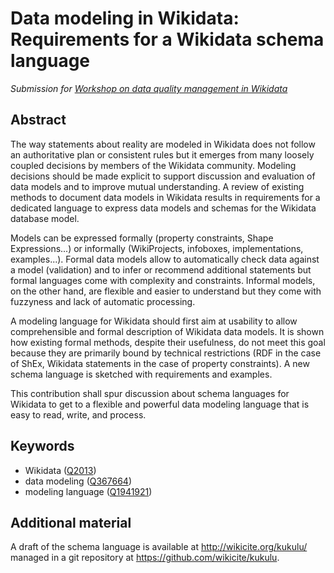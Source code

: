 # Data modeling in Wikidata: Requirements for a Wikidata schema language

*Submission for [Workshop on data quality management in Wikidata](https://fardamariam.wixsite.com/wikidatadqworkshop)*

## Abstract

The way statements about reality are modeled in Wikidata does not follow an
authoritative plan or consistent rules but it emerges from many loosely coupled
decisions by members of the Wikidata community. Modeling decisions should be
made explicit to support discussion and evaluation of data models and to improve
mutual understanding. A review of existing methods to document data models in
Wikidata results in requirements for a dedicated language to express data
models and schemas for the Wikidata database model.

Models can be expressed formally (property constraints, Shape Expressions...)
or informally (WikiProjects, infoboxes, implementations, examples...). Formal
data models allow to automatically check data against a model (validation) and
to infer or recommend additional statements but formal languages come with
complexity and constraints. Informal models, on the other hand, are flexible
and easier to understand but they come with fuzzyness and lack of automatic
processing. 

A modeling language for Wikidata should first aim at usability to allow
comprehensible and formal description of Wikidata data models. It is shown how
existing formal methods, despite their usefulness, do not meet this goal
because they are primarily bound by technical restrictions (RDF in the case of
ShEx, Wikidata statements in the case of property constraints). A new schema
language is sketched with requirements and examples. 

This contribution shall spur discussion about schema languages for Wikidata to
get to a flexible and powerful data modeling language that is easy to read,
write, and process.

## Keywords

* Wikidata ([Q2013])
* data modeling ([Q367664])
* modeling language ([Q1941921])

[Q367664]: http://www.wikidata.org/entity/Q367664
[Q2013]: http://www.wikidata.org/entity/Q2013
[Q1941921]:http://www.wikidata.org/entity/Q1941921

## Additional material

A draft of the schema language is available at <http://wikicite.org/kukulu/>
managed in a git repository at <https://github.com/wikicite/kukulu>.
